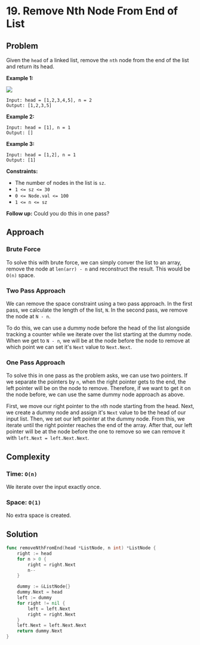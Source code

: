 # 19. Remove Nth Node From End of List

## Problem

Given the `head` of a linked list, remove the `nth` node from the end of the list and return its head.

**Example 1:**

![](https://assets.leetcode.com/uploads/2020/10/03/remove_ex1.jpg)

```
Input: head = [1,2,3,4,5], n = 2
Output: [1,2,3,5]

```

**Example 2:**

```
Input: head = [1], n = 1
Output: []

```

**Example 3:**

```
Input: head = [1,2], n = 1
Output: [1]

```

**Constraints:**

- The number of nodes in the list is `sz`.
- `1 <= sz <= 30`
- `0 <= Node.val <= 100`
- `1 <= n <= sz`

**Follow up:** Could you do this in one pass?

## Approach
### Brute Force
To solve this with brute force, we can simply conver the list to an array, remove the node at `len(arr) - n` and reconstruct the result. This would be `O(n)` space.

### Two Pass Approach
We can remove the space constraint using a two pass approach. In the first pass, we calculate the length of the list, `N`. In the second pass, we remove the node at `N - n`. 

To do this, we can use a dummy node before the head of the list alongside tracking a counter while we iterate over the list starting at the dummy node. When we get to `N - n`, we will be at the node before the node to remove at which point we can set it's `Next` value to `Next.Next`. 

### One Pass Approach
To solve this in one pass as the problem asks, we can use two pointers. If we separate the pointers by `n`, when the right pointer gets to the end, the left pointer will be on the node to remove. Therefore, if we want to get it on the node before, we can use the same dummy node approach as above.

First, we move our right pointer to the `n`th node starting from the head. Next, we create a dummy node and assign it's `Next` value to be the head of our input list. Then, we set our left pointer at the dummy node. From this, we iterate until the right pointer reaches the end of the array. After that, our left pointer will be at the node before the one to remove so we can remove it with `left.Next = left.Next.Next`.

## Complexity
### Time: `O(n)`
We iterate over the input exactly once.

### Space: `O(1)`
No extra space is created.

## Solution

```go
func removeNthFromEnd(head *ListNode, n int) *ListNode {
	right := head
	for n > 0 {
		right = right.Next
		n--
	}

	dummy := &ListNode{}
	dummy.Next = head
	left := dummy
	for right != nil {
		left = left.Next
		right = right.Next
	}
	left.Next = left.Next.Next
	return dummy.Next
}
```
